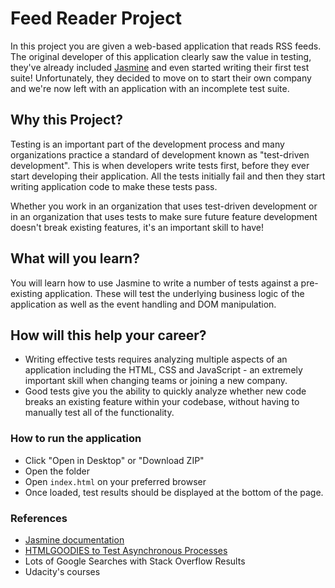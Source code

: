 # Feed Reader Project

In this project you are given a web-based application that reads RSS feeds. The original developer of this application clearly saw the value in testing, they've already included [Jasmine](http://jasmine.github.io/) and even started writing their first test suite! Unfortunately, they decided to move on to start their own company and we're now left with an application with an incomplete test suite.


## Why this Project?

Testing is an important part of the development process and many organizations practice a standard of development known as "test-driven development". This is when developers write tests first, before they ever start developing their application. All the tests initially fail and then they start writing application code to make these tests pass.

Whether you work in an organization that uses test-driven development or in an organization that uses tests to make sure future feature development doesn't break existing features, it's an important skill to have!


## What will you learn?

You will learn how to use Jasmine to write a number of tests against a pre-existing application. These will test the underlying business logic of the application as well as the event handling and DOM manipulation.


## How will this help your career?

* Writing effective tests requires analyzing multiple aspects of an application including the HTML, CSS and JavaScript - an extremely important skill when changing teams or joining a new company.
* Good tests give you the ability to quickly analyze whether new code breaks an existing feature within your codebase, without having to manually test all of the functionality.

### How to run the application
-   Click "Open in Desktop" or "Download ZIP"
-   Open the folder
-   Open `index.html` on your preferred browser
-   Once loaded, test results should be displayed at the bottom of the page.

 
 ### References
 - [Jasmine documentation](https://jasmine.github.io/api/3.0/global)
 - [HTMLGOODIES to Test Asynchronous Processes](https://www.htmlgoodies.com/beyond/javascript/stips/using-jasmine-2.0s-new-done-function-to-test-asynchronous-processes.html)
 - Lots of Google Searches with Stack Overflow Results
 - Udacity's courses 
 